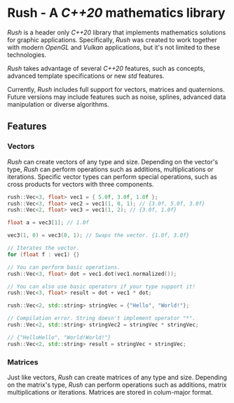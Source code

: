 # Rush - A _C++20_ mathematics library

_Rush_ is a header only _C++20_ library that implements
mathematics solutions for graphic applications.
Specifically, _Rush_ was created to work together with
modern _OpenGL_ and _Vulkan_ applications, but it's
not limited to these technologies.

_Rush_ takes advantage of several _C++20_ features, such as
concepts, advanced template specifications or new _std_ features.

Currently, _Rush_ includes full support for vectors, matrices and
quaternions.
Future versions may include features such as noise, splines,
advanced data manipulation or diverse algorithms.

## Features

### Vectors

_Rush_ can create vectors of any type and size.
Depending on the vector's type, _Rush_ can perform
operations such as additions, multiplications or iterations.
Specific vector types can perform special operations, such
as cross products for vectors with three components.

```cpp
rush::Vec<3, float> vec1 = { 5.0f, 3.0f, 1.0f };
rush::Vec<3, float> vec2 = vec1(1, 0, 1); // {3.0f, 5.0f, 3.0f}
rush::Vec<2, float> vec3 = vec1(1, 2); // {3.0f, 1.0f}

float a = vec3[1]; // 1.0f

vec3(1, 0) = vec3(0, 1); // Swaps the vector. {1.0f, 3.0f}

// Iterates the vector.
for (float f : vec1) {}

// You can perform basic operations.
rush::Vec<3, float> dot = vec1.dot(vec1.normalized());

// You can also use basic operators if your type support it!
rush::Vec<3, float> result = dot + vec1 * dot;

rush::Vec<2, std::string> stringVec = {"Hello", "World!"};

// Compilation error. String doesn't implement operator "*".
rush::Vec<2, std::string> stringVec2 = stringVec * stringVec;

// {"HelloHello", "World!World!"}
rush::Vec<2, std::string> result = stringVec + stringVec;
```

### Matrices

Just like vectors, _Rush_ can create matrices of any type and size.
Depending on the matrix's type, _Rush_ can perform operations
such as additions, matrix multiplications or iterations.
Matrices are stored in colum-major format.
